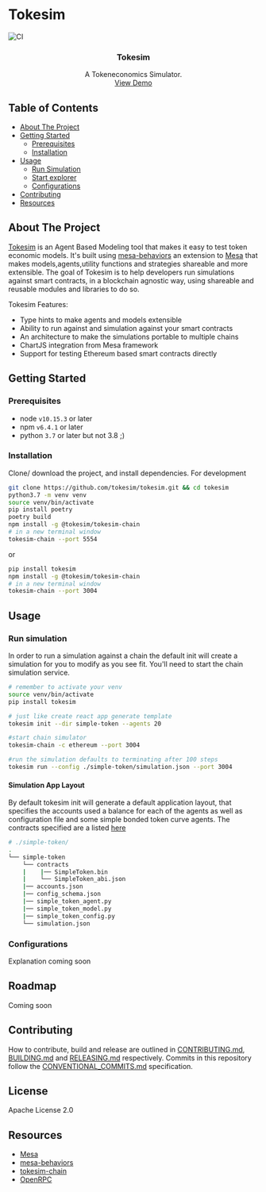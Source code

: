 # Tokesim 
![CI](https://github.com/tokesim/tokesim/workflows/CI/badge.svg)
<center>
  <h3 align="center">Tokesim</h3>

  <p align="center">
    A Tokeneconomics Simulator.
    <br />
    <a href="https://youtu.be/C8aTCxe9g2U">View Demo</a>
  </p>
</center>

<!-- table of contents -->
## Table of Contents
  - [About The Project](#about-the-project)
  - [Getting Started](#getting-started)
      - [Prerequisites](#prerequisites)
      - [Installation](#installation)
- [Usage](#usage)
  - [Run Simulation](#run-simulation)
  - [Start explorer](#start-the-explorer)
  - [Configurations](#configurations)
- [Contributing](#contributing)
- [Resources](#resources)

<!-- about the project -->
## About The Project

[Tokesim](https://github.com/tokesim/tokesim) is an Agent Based Modeling tool that makes it easy to test token economic models. It's built using [mesa-behaviors](https://github.com/tokesim/mesa_behaviors) an extension to [Mesa](https://github.com/mesaproject/mesa) that makes models,agents,utility functions and strategies shareable and more extensible.  The goal of Tokesim is to help developers run simulations against smart contracts, in a blockchain agnostic way, using shareable and reusable modules and libraries to do so. 

Tokesim Features:
- Type hints to make agents and models extensible 
- Ability to run against and simulation against your smart contracts
- An architecture to make the simulations portable to multiple chains
- ChartJS integration from Mesa framework
- Support for testing Ethereum based smart contracts directly


<!-- getting started with the project -->
## Getting Started
### Prerequisites
- node `v10.15.3` or later
- npm `v6.4.1` or later
- python `3.7` or later but not 3.8 ;) 

### Installation
Clone/ download the project, and install dependencies. For development
```bash
git clone https://github.com/tokesim/tokesim.git && cd tokesim 
python3.7 -m venv venv
source venv/bin/activate
pip install poetry
poetry build
npm install -g @tokesim/tokesim-chain
# in a new terminal window
tokesim-chain --port 5554
```
or 
```bash
pip install tokesim
npm install -g @tokesim/tokesim-chain
# in a new terminal window
tokesim-chain --port 3004
```


<!-- example usage, screen shots, demos -->
## Usage
### Run simulation 
In order to run a simulation against a chain the default init will create a simulation for you to modify as you see fit. You'll need to start the chain simulation service.
```bash
# remember to activate your venv
source venv/bin/activate
pip install tokesim

# just like create react app generate template
tokesim init --dir simple-token --agents 20

#start chain simulator
tokesim-chain -c ethereum --port 3004

#run the simulation defaults to terminating after 100 steps
tokesim run --config ./simple-token/simulation.json --port 3004
```

#### Simulation App Layout 

By default tokesim init will generate a default application layout, that specifies the accounts used a balance for each of the agents as well as configuration file and some simple bonded token curve agents. The contracts specified are a listed [here](https://github.com/tokesim/example-smart-contracts)

```bash
# ./simple-token/
.
└── simple-token    
    └── contracts 
    |    |── SimpleToken.bin
    |    └── SimpleToken_abi.json
    |── accounts.json    
    |── config_schema.json       
    |── simple_token_agent.py
    |── simple_token_model.py
    |── simple_token_config.py
    └── simulation.json
```

### Configurations
Explanation coming soon
<!-- template just leave alone  -->
## Roadmap
Coming soon

<!-- template just leave alone  -->
## Contributing
How to contribute, build and release are outlined in [CONTRIBUTING.md](CONTRIBUTING.md), [BUILDING.md](BUILDING.md) and [RELEASING.md](RELEASING.md) respectively. Commits in this repository follow the [CONVENTIONAL_COMMITS.md](CONVENTIONAL_COMMITS.md) specification.

## License
Apache License 2.0

<!-- references and additional resources  -->
## Resources
- [Mesa](https://github.com/mesaproject/mesa)
- [mesa-behaviors](https://github.com/tokesim/mesa_behaviors)
- [tokesim-chain](https://github.com/tokesim/tokesim-chain)
- [OpenRPC](https://open-rpc.org)
